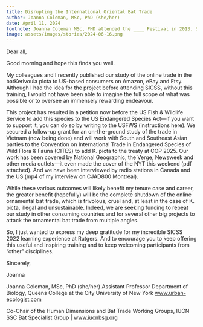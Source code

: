 ```yaml
---
title: Disrupting the International Oriental Bat Trade
author: Joanna Coleman, MSc, PhD (she/her)
date: April 11, 2024
footnote: Joanna Coleman MSc, PHD attended the ____ Festival in 2013. She recently found herself published on the front of the New York Times. She wrote to us, excited about how SICSS helped her accomplish her research. 
image: assets/images/stories/2024-06-16.png
---
```


Dear all,
 
Good morning and hope this finds you well.
 
My colleagues and I recently published our study of the online trade in the batKerivoula picta to US-based consumers on Amazon, eBay and Etsy.
Although I had the idea for the project before attending SICSS, without this training, I would not have been able to imagine the full scope of what was possible or to oversee an immensely rewarding endeavour.
 
This project has resulted in a petition now before the US Fish & Wildlife Service to add this species to the US Endangered Species Act—if you want to support it, you can do so by writing to the USFWS (instructions here).
We secured a follow-up grant for an on-the-ground study of the trade in Vietnam (now being done) and will work with South and Southeast Asian parties to the Convention on International Trade in Endangered Species of Wild Flora & Fauna (CITES) to add K. picta to the treaty at COP 2025.
Our work has been covered by National Geographic, the Verge, Newsweek and other media outlets—it even made the cover of the NYT this weekend (pdf attached).
And we have been interviewed by radio stations in Canada and the US (mp4 of my interview on CJAD800 Montreal).
 
While these various outcomes will likely benefit my tenure case and career, the greater benefit (hopefully) will be the complete shutdown of the online ornamental bat trade, which is frivolous, cruel and, at least in the case of K. picta, illegal and unsustainable.
Indeed, we are seeking funding to repeat our study in other consuming countries and for several other big projects to attack the ornamental bat trade from multiple angles.
 
So, I just wanted to express my deep gratitude for my incredible SICSS 2022 learning experience at Rutgers.
And to encourage you to keep offering this useful and inspiring training and to keep welcoming participants from “other” disciplines.
 
Sincerely,
 
Joanna
 
Joanna Coleman, MSc, PhD (she/her)
Assistant Professor
Department of Biology, Queens College at the City University of New York
www.urban-ecologist.com
 
Co-Chair of the Human Dimensions and Bat Trade Working Groups, IUCN SSC Bat Specialist Group | www.iucnbsg.org